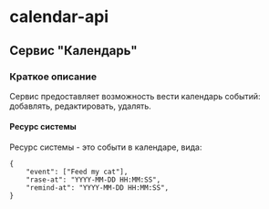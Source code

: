 # calendar-api

## Сервис "Календарь"

### Краткое описание
Сервис предоставляет возможность вести календарь событий: добавлять, редактировать, удалять.

#### Ресурс системы

Ресурс системы - это событи в календаре, вида:

```
{
    "event": ["Feed my cat"],
    "rase-at": "YYYY-MM-DD HH:MM:SS",
    "remind-at": "YYYY-MM-DD HH:MM:SS",
}
```
